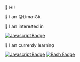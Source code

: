 👋 HI!

👋 I am @LimanGit.

🤩 I am interested in

[![Javascript Badge](https://img.shields.io/badge/-Javascript-F0DB4F?style=for-the-badge&labelColor=black&logo=javascript&logoColor=F0DB4F)](#)

📖 I am currently learning

[![Javascript Badge](https://img.shields.io/badge/JavaScript-Learning%20JavaScript-yellow?style=for-the-badge&logo=javascript)](#)
[![Bash Badge](https://img.shields.io/badge/Bash-Learning%20bash-brightgreen?style=for-the-badge&logo=gnubash)](#)
